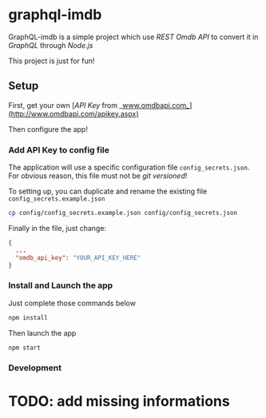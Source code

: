 # graphql-imdb

GraphQL-imdb is a simple project which use _REST Omdb API_ to convert it in _GraphQL_ through _Node.js_

This project is just for fun!

## Setup

First, get your own [_API Key_ from _www.omdbapi.com_](http://www.omdbapi.com/apikey.aspx)

Then configure the app!

### Add API Key to config file

The application will use a specific configuration file `config_secrets.json`.
For obvious reason, this file must not be _git versioned_!

To setting up, you can duplicate and rename the existing file `config_secrets.example.json`

```bash
cp config/config_secrets.example.json config/config_secrets.json
```

Finally in the file, just change:

```json
{
  ...
  "omdb_api_key": "YOUR_API_KEY_HERE"
}
```

### Install and Launch the app

Just complete those commands below

```bash
npm install
```

Then launch the app

```bash
npm start
```

### Development

# TODO: add missing informations
